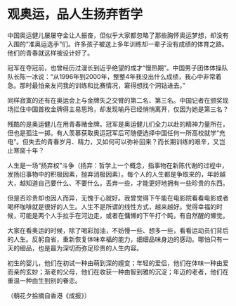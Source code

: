 # 观奥运，品人生扬弃哲学

中国奥运健儿屡屡夺金让人振奋，但似乎大家都忽略了那些胸怀奥运梦想，却没有入围的“准奥运选手”们。许多孩子被送上多年训练却一辈子没有成绩的体育之路。他们的青春就这样被设计好了。

冠军在夺冠前，也曾经历过漫长到近乎绝望的成才“慢热期”。中国男子团体体操队队长陈一冰说：“从1996年到2000年，整整4年我没出什么成绩，我心中非常着急。那时最怕亲友问我的训练和比赛情况，窘得想找个洞钻进去。”

同样寂寞的还有在奥运会上与金牌失之交臂的第二名、第三名。中国记者在颁奖现场拦住中国首枚金牌得主易思玲，却发现喻丹已经悄悄离开，仅因为她是第三名？

残酷的是奥运健儿在用青春赌金牌。冠军是奥运健儿们全力以赴的精神力量所在，但也是孤注一掷。有人羡慕获取奥运冠军后可随便选择中国任何一所高校就学“充电”。但失去的青春岁月、精力，又如何可以弥补回来？而长期训练的艰辛，又岂止寒窗十年？

人生是一场“扬弃权”斗争（扬弃：哲学上一个概念，指事物在新陈代谢的过程中，发扬旧事物中的积极因素，抛弃消极因素）。每个人的人生都是争取来的，年龄越大，越知道自己要什么、不要什么。丢弃一些，才能更好地拥有一些珍贵的东西。

但是否珍贵却也因人而异，无愧于心就好。我曾觉得下午能在电影院看看电影或者喝杯咖啡就是很好的人生。人生不是所谓的线性方式，越来越好。觉得幸福的时候，可能是两个人手拉手在河边走，或者在慵懒的下午打个盹，有自然醒的懒觉。

大家在看奥运的时候，除了喝彩加油，不妨慢一些、想多一些，看看运动员们背后的人生。反躬自省，重新恢复体味幸福的能力，细细品味身边的感动。哪怕只有一天的细品，也是最为深切而弥足珍贵的人生内容。

初生的婴儿，他们在初试一种由萌到深的嬗变；年轻的爱侣，他们在体味一种由爱而亲的玄妙；渐老的父母，他们在收获一种由智到雅的沉淀；年迈的老者，他们在重温一种由生到别的眷恋。

（朝花夕拾摘自香港《成报》）